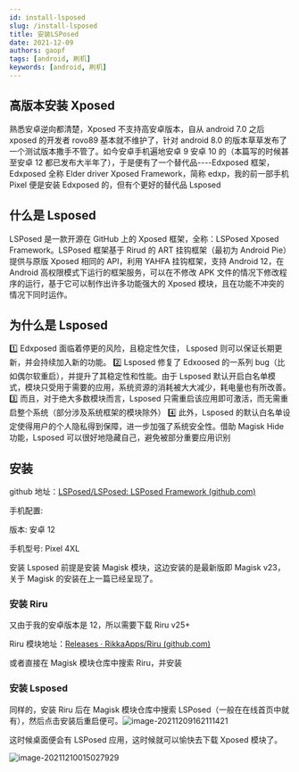 ```yaml
---
id: install-lsposed
slug: /install-lsposed
title: 安装LSPosed
date: 2021-12-09
authors: gaopf
tags: [android, 刷机]
keywords: [android, 刷机]
---
```


<!-- truncate -->

## 高版本安装 Xposed

熟悉安卓逆向都清楚，Xposed 不支持高安卓版本，自从 android 7.0 之后 xposed 的开发者 rovo89 基本就不维护了，针对 android 8.0 的版本草草发布了一个测试版本撒手不管了。如今安卓手机遍地安卓 9 安卓 10 的（本篇写的时候甚至安卓 12 都已发布大半年了），于是便有了一个替代品----Edxposed 框架，Edxposed 全称 Elder driver Xposed Framework，简称 edxp，我的前一部手机 Pixel 便是安装 Edxposed 的，但有个更好的替代品 Lsposed

## 什么是 Lsposed

LSPosed 是一款开源在 GitHub 上的 Xposed 框架，全称：LSPosed Xposed Framework。LSPosed 框架基于 Rirud 的 ART 挂钩框架（最初为 Android Pie）提供与原版 Xposed 相同的 API，利用 YAHFA 挂钩框架，支持 Android 12，在 Android 高权限模式下运行的框架服务，可以在不修改 APK 文件的情况下修改程序的运行，基于它可以制作出许多功能强大的 Xposed 模块，且在功能不冲突的情况下同时运作。

## 为什么是 Lsposed

1️⃣ Edxposed 面临着停更的风险，且稳定性欠佳， Lsposed 则可以保证长期更新，并会持续加入新的功能。
2️⃣ Lsposed 修复了 Edxoosed 的一系列 bug（比如偶尔软重启），并提升了其稳定性和性能。由于 Lsposed 默认开启白名单模式，模块只受用于需要的应用，系统资源的消耗被大大减少，耗电量也有所改善。
3️⃣ 而且，对于绝大多数模块而言，Lsposed 只需重启该应用即可激活，而无需重启整个系统（部分涉及系统框架的模块除外）
4️⃣ 此外，Lsposed 的默认白名单设定使得用户的个人隐私得到保障，进一步加强了系统安全性。借助 Magisk Hide 功能，Lsposed 可以很好地隐藏自己，避免被部分重要应用识别

## 安装

github 地址：[LSPosed/LSPosed: LSPosed Framework (github.com)](https://github.com/LSPosed/LSPosed)

手机配置:

版本: 安卓 12

手机型号: Pixel 4XL

安装 Lsposed 前提是安装 Magisk 模块，这边安装的是最新版即 Magisk v23，关于 Magisk 的安装在上一篇已经呈现了。

### 安装 Riru

又由于我的安卓版本是 12，所以需要下载 Riru v25+

Riru 模块地址：[Releases · RikkaApps/Riru (github.com)](https://github.com/RikkaApps/Riru/releases)

或者直接在 Magisk 模块仓库中搜索 Riru，并安装

### 安装 Lsposed

同样的，安装 Riru 后在 Magisk 模块仓库中搜索 LSPosed（一般在在线首页中就有），然后点击安装后重启便可。![image-20211209162111421](https://img.gaopf.top/image-20211209162111421.png)

这时候桌面便会有 LSPosed 应用，这时候就可以愉快去下载 Xposed 模块了。

![image-20211210015027929](https://img.gaopf.top/image-20211210015027929.png)
